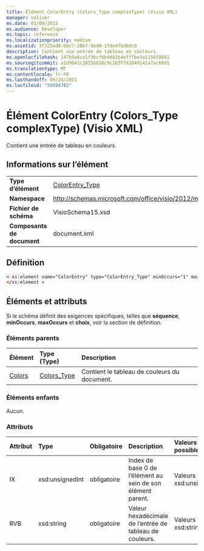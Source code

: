 ```yaml
---
title: Élément ColorEntry (Colors_Type complexType) (Visio XML)
manager: soliver
ms.date: 03/09/2015
ms.audience: Developer
ms.topic: reference
ms.localizationpriority: medium
ms.assetid: 3f325ad8-bbc7-28bf-9e48-1fde4fbdbdc0
description: Contient une entrée de tableau en couleurs.
ms.openlocfilehash: 147b9a6ce1f3bcf6b4db2b4efffbe3a1156f8841
ms.sourcegitcommit: a1d9041c20256616c9c183f7d1049142a7ac6991
ms.translationtype: MT
ms.contentlocale: fr-FR
ms.lasthandoff: 09/24/2021
ms.locfileid: "59594782"
---
```

# <a name="colorentry-element-colors_type-complextype-visio-xml"></a>Élément ColorEntry (Colors_Type complexType) (Visio XML)

Contient une entrée de tableau en couleurs.
  
## <a name="element-information"></a>Informations sur l’élément

|||
|:-----|:-----|
|**Type d’élément** <br/> |[ColorEntry_Type](colorentry_type-complextypevisio-xml.md) <br/> |
|**Namespace** <br/> |http://schemas.microsoft.com/office/visio/2012/main  <br/> |
|**Fichier de schéma** <br/> |VisioSchema15.xsd  <br/> |
|**Composants de document** <br/> |document.xml  <br/> |
   
## <a name="definition"></a>Définition

```XML
< xs:element name="ColorEntry" type="ColorEntry_Type" minOccurs="1" maxOccurs="unbounded" >
</xs:element >
```

## <a name="elements-and-attributes"></a>Éléments et attributs

Si le schéma définit des exigences spécifiques, telles que **séquence**, **minOccurs**, **maxOccurs** et **choix**, voir la section de définition. 
  
### <a name="parent-elements"></a>Éléments parents

|**Élément**|**Type (Type)**|**Description**|
|:-----|:-----|:-----|
|[Colors](colors-element-visiodocument_type-complextypevisio-xml.md) <br/> |[Colors_Type](colors_type-complextypevisio-xml.md) <br/> |Contient le tableau de couleurs du document.  <br/> |
   
### <a name="child-elements"></a>Éléments enfants

Aucun.
  
### <a name="attributes"></a>Attributs

|**Attribut**|**Type**|**Obligatoire**|**Description**|**Valeurs possibles**|
|:-----|:-----|:-----|:-----|:-----|
|IX  <br/> |xsd:unsignedInt  <br/> |obligatoire  <br/> |Index de base 0 de l’élément au sein de son élément parent.  <br/> |Valeurs du type xsd:unsignedInt.  <br/> |
|RVB  <br/> |xsd:string  <br/> |obligatoire  <br/> |Valeur hexadécimale de l’entrée de tableau de couleurs.  <br/> |Valeurs du type xsd:string.  <br/> |
   

